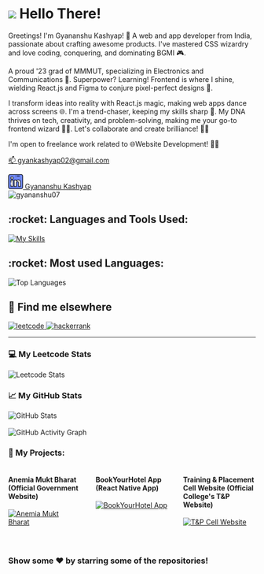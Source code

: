 <h1>
    <img src="https://emojis.slackmojis.com/emojis/images/1531849430/4246/blob-sunglasses.gif?1531849430" width="30"/>
    Hello There!
</h1>

<p>
    Greetings! I'm Gyananshu Kashyap! 🚀 A web and app developer from India, passionate about crafting awesome products. I've mastered CSS wizardry and love coding, conquering, and dominating BGMI 🎮.
</p>

<p>
    A proud '23 grad of MMMUT, specializing in Electronics and Communications 📡. Superpower? Learning! Frontend is where I shine, wielding React.js and Figma to conjure pixel-perfect designs 🎨.
</p>

<p>
    I transform ideas into reality with React.js magic, making web apps dance across screens 🌐. I'm a trend-chaser, keeping my skills sharp 🔪. My DNA thrives on tech, creativity, and problem-solving, making me your go-to frontend wizard 🦸‍♂️. Let's collaborate and create brilliance! 🚀🔥
</p>

<p>
    I'm open to freelance work related to 🌐Website Development! 🚀🔥
</p>

<a href="mailto:gyankashyap02@gmail.com">📫 gyankashyap02@gmail.com</a>

<a href="https://www.linkedin.com/in/gyananshu-kashyap/" target="_blank">
    <img height="30" src="https://raw.githubusercontent.com/AbhishekMaira10/AbhishekMaira10/master/linkedin.png?raw=true"> Gyananshu Kashyap</a>

<br>

<img src="https://komarev.com/ghpvc/?username=gyananshu07" alt="gyananshu07">

<h2>:rocket: Languages and Tools Used:</h2>
<a href="https://skillicons.dev">
    <img src="https://skillicons.dev/icons?i=react,js,express,nodejs,html,css,bootstrap,materialui,mongodb,mysql,c,cpp,java,ps,ai,figma,github,vscode,git,postman" alt="My Skills">
</a>

<h2>:rocket: Most used Languages:</h2>
<img src="https://github-readme-stats.vercel.app/api/top-langs/?username=gyananshu07&layout=compact" alt="Top Languages">

<h2>📢 Find me elsewhere</h2>
<a href="https://leetcode.com/abhishekmaira1999/">
    <img src="https://img.shields.io/badge/-LeetCode-FFA116?style=for-the-badge&logo=LeetCode&logoColor=black" alt="leetcode">
</a>
<a href="https://www.hackerrank.com/gyankashyap02">
    <img src="https://img.shields.io/badge/-Hackerrank-2EC866?style=for-the-badge&logo=HackerRank&logoColor=white" alt="hackerrank">
</a>

<hr>

<h3>💻 My Leetcode Stats</h3>
<img src="https://leetcard.jacoblin.cool/Gyananshu_gk?theme=light,unicorn" alt="Leetcode Stats">

<h3>📈 My GitHub Stats</h3>
<img src="https://github-readme-stats.vercel.app/api?username=gyananshu07&show_icons=true&theme=gotham" alt="GitHub Stats">

<br />
<br />

<div>
    <img src="https://github-readme-activity-graph.vercel.app/graph?username=gyananshu07&theme=react-dark" alt="GitHub Activity Graph">
</div>

<h3>🎨 My Projects:</h3>

<div style="display: flex; flex-direction:row; flex-wrap: wrap; justify-content: space-between;">
    <div style="flex-basis: calc(33.33% - 20px); margin-bottom: 20px;">
        <h4>Anemia Mukt Bharat (Official Government Website)</h4>
        <a href="https://github.com/gyananshu07/gyananshu07/assets/81867317/67c2af3d-a12b-40ee-9e45-ad027f421f66">
            <img src="https://github.com/gyananshu07/gyananshu07/assets/81867317/67c2af3d-a12b-40ee-9e45-ad027f421f66" alt="Anemia Mukt Bharat">
        </a>
    </div>
    <div style="flex-basis: calc(33.33% - 20px); margin-bottom: 20px;">
        <h4>BookYourHotel App (React Native App)</h4>
        <a href="https://github.com/gyananshu07/gyananshu07/assets/81867317/1307d958-b2a2-41b5-b3ef-37aa87a165c3">
            <img src="https://github.com/gyananshu07/gyananshu07/assets/81867317/1307d958-b2a2-41b5-b3ef-37aa87a165c3" alt="BookYourHotel App">
        </a>
    </div>
    <div style="flex-basis: calc(33.33% - 20px); margin-bottom: 20px;">
        <h4>Training & Placement Cell Website (Official College's T&P Website)</h4>
        <a href="https://github.com/gyananshu07/gyananshu07/assets/81867317/65564939-2842-4b70-824c-520fe2105b2e">
            <img src="https://github.com/gyananshu07/gyananshu07/assets/81867317/65564939-2842-4b70-824c-520fe2105b2e" alt="T&P Cell Website">
        </a>
    </div>
</div>

<br />

<div>
    <h3>Show some ❤️ by starring some of the repositories!</h3>
</div>

